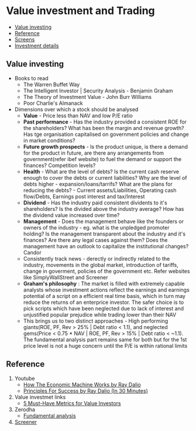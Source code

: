 
# Value investment and Trading

- [Value investing](#value-investing)
- [Reference](#reference)
- [Screens](https://github.com/rohan193/Beating-Nifty/tree/master/01%20Screens)
- [Investment details](https://github.com/rohan193/Beating-Nifty/tree/master/Investment%20details)

## Value investing

- Books to read
  - The Warren Buffet Way
  - The Intelligent Investor | Security Analysis - Benjamin Graham
  - The Theory of Investment Value - John Burr Williams
  - Poor Charlie's Almanack
- Dimensions over which a stock should be analysed
  - **Value** - Price less than NAV and low P/E ratio
  - **Past performance** - Has the industry provided a consistent ROE for the shareholders? What has been the margin and revenue growth? Has tge organisation capitalised on government policies and change in market conditions?
  - **Future growth prospects** - Is the product unique, is there a demand for the product in future, are there any arrangements from government(refer ibef website) to fuel the demand or support the finances? Competition levels?
  - **Health** - What are the level of debts? Is the current cash reserve enough to cover the debts or current liabilities? Why are the level of debts higher - expansion/loans/tarrifs? What are the plans for reducing the debts? - Current assets/Liabilities, Operating cash flow/Debts, Earnings post interest and tax/Interest
  - **Dividend** - Has the industry paid consistent dividents to it's shareholders? Is the divided above the industry average? How has the dividend value increased over time?
  - **Management** - Does the management behave like the founders or owners of the industry - eg. what is the unpledged promoter holding? Is the management transparent about the industry and it's finances? Are there any legal cases against them? Does the management have an outlook to capitalize the institutional changes? Candor
  - Consistently track news - derectly or indirectly related to the industry, movements in the global market, introduction of tariffs, change in goverment, policies of the government etc. Refer websites like SimplyWallStreet and Screener
  - **Graham's philosophy** : The market is filled with extremely capable analysts whose investment actions reflect the earnings and earnings potential of a script on a efficient real time basis, which in turn may reduce the returns of an enterprice investor. The safer choice is to pick scripts which have been neglected due to lack of interest and unjustified popular prejudice while trading lower than their NAV
  - This brings us to two distinct approaches - High performing giants(ROE, PF, Rev > 25% | Debt ratio < 1.1),  and neglected gems(Price < 0.75 * NAV | ROE, PF, Rev > 15% | Debt ratio < ~1.1). The fundamental analysis part remains same for both but for the 1st price level is not a huge concern until the P/E is within rational limits

## Reference 
1. Youtube
    - [How The Economic Machine Works by Ray Dalio](https://www.youtube.com/watch?v=PHe0bXAIuk0)
    - [Principles For Success by Ray Dalio (In 30 Minutes)](https://www.youtube.com/watch?v=B9XGUpQZY38)
2. Value investmet links
    - [5 Must-Have Metrics for Value Investors](https://www.investopedia.com/articles/fundamental-analysis/09/five-must-have-metrics-value-investors.asp) 
3. Zerodha
    - [Fundamental analysis](https://zerodha.com/varsity/)
4. [Screener](https://www.screener.in/)

